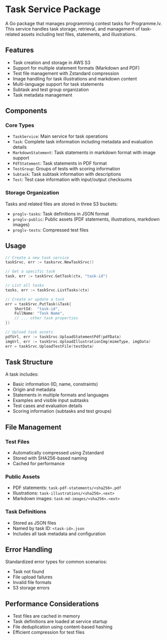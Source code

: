 # Task Service Package

A Go package that manages programming contest tasks for Programme.lv. This service handles task storage, retrieval, and management of task-related assets including test files, statements, and illustrations.

## Features

- Task creation and storage in AWS S3
- Support for multiple statement formats (Markdown and PDF)
- Test file management with Zstandard compression
- Image handling for task illustrations and markdown content
- Multi-language support for task statements
- Subtask and test group organization
- Task metadata management

## Components

### Core Types

- `TaskService`: Main service for task operations
- `Task`: Complete task information including metadata and evaluation details
- `MarkdownStatement`: Task statements in markdown format with image support
- `PdfStatement`: Task statements in PDF format
- `TestGroup`: Groups of tests with scoring information
- `Subtask`: Task subtask information with descriptions
- `Test`: Test case information with input/output checksums

### Storage Organization

Tasks and related files are stored in three S3 buckets:
- `proglv-tasks`: Task definitions in JSON format
- `proglv-public`: Public assets (PDF statements, illustrations, markdown images)
- `proglv-tests`: Compressed test files

## Usage

```go
// Create a new task service
taskSrvc, err := tasksrvc.NewTaskSrvc()

// Get a specific task
task, err := taskSrvc.GetTask(ctx, "task-id")

// List all tasks
tasks, err := taskSrvc.ListTasks(ctx)

// Create or update a task
err = taskSrvc.PutTask(&Task{
    ShortId:  "task-id",
    FullName: "Task Name",
    // ... other task properties
})

// Upload task assets
pdfUrl, err := taskSrvc.UploadStatementPdf(pdfData)
imgUrl, err := taskSrvc.UploadIllustrationImg(mimeType, imgData)
err = taskSrvc.UploadTestFile(testData)
```

## Task Structure

A task includes:
- Basic information (ID, name, constraints)
- Origin and metadata
- Statements in multiple formats and languages
- Examples and visible input subtasks
- Test cases and evaluation details
- Scoring information (subtasks and test groups)

## File Management

### Test Files
- Automatically compressed using Zstandard
- Stored with SHA256-based naming
- Cached for performance

### Public Assets
- PDF statements: `task-pdf-statements/<sha256>.pdf`
- Illustrations: `task-illustrations/<sha256>.<ext>`
- Markdown images: `task-md-images/<sha256>.<ext>`

### Task Definitions
- Stored as JSON files
- Named by task ID: `<task-id>.json`
- Includes all task metadata and configuration

## Error Handling

Standardized error types for common scenarios:
- Task not found
- File upload failures
- Invalid file formats
- S3 storage errors

## Performance Considerations

- Test files are cached in memory
- Task definitions are loaded at service startup
- File deduplication using content-based hashing
- Efficient compression for test files 